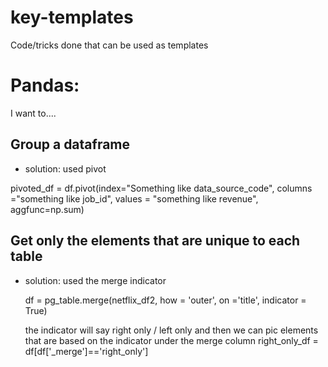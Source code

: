# key-templates
Code/tricks done that can be used as templates


# Pandas:

I want to....

 ## Group a dataframe
 * solution: used pivot
 
 pivoted_df = df.pivot(index="Something like data_source_code", columns ="something like job_id", values = "something like revenue", aggfunc=np.sum)
 
 ## Get only the elements that are unique to each table
 
* solution: used the merge indicator

  df = pg_table.merge(netflix_df2, how = 'outer', on ='title', indicator = True)

  the indicator will say right only / left only and then we can pic elements that are based on the indicator under the merge column
  right_only_df = df[df['_merge']=='right_only']


 
 
 
